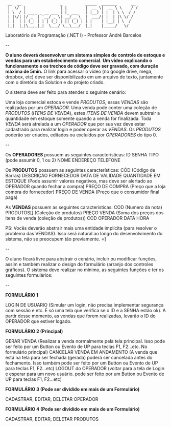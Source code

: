 ```
 __  __                 _          _____  _______      __
 |  \/  |               | |        |  __ \|  __ \ \    / /
 | \  / | __ _ _ __ ___ | |_ ___   | |__) | |  | \ \  / / 
 | |\/| |/ _` | '__/ _ \| __/ _ \  |  ___/| |  | |\ \/ /  
 | |  | | (_| | | | (_) | || (_) | | |    | |__| | \  /   
 |_|  |_|\__,_|_|  \___/ \__\___/  |_|    |_____/   \/    
```

Laboratório de Programação (.NET I) - Professor André Barcelos

--


**O aluno deverá desenvolver um sistema simples de controle de estoque e vendas para um estabelecimento comercial**. **Um vídeo explicando o funcionamento e os trechos de código deve ser gravado, com duração máxima de 5min.** O link para acessar o vídeo (no google drive, mega, dropbox, etc) deve ser disponibilizado em um arquivo de texto, juntamente com o diretório da Solution e do projeto criado.


O sistema deve ser feito para atender o seguinte cenário:

Uma loja comercial estoca e vende *PRODUTOS*, essas *VENDAS* são realizadas por um *OPERADOR*. Uma venda pode conter uma coleção de *PRODUTOS* (*ITENS DE VENDA*), estes *ITENS DE VENDA* devem subtrair a quantidade em estoque somente quando a venda for finalizada. Toda *VENDA* será atrelada a um *OPERADOR* que por sua vez deve estar cadastrado para realizar login e poder operar as *VENDAS*. Os *PRODUTOS* poderão ser criados, editados ou excluídos por *OPERADORES* do tipo 0.

--


Os **OPERADORES** possuem as seguintes características:
ID
SENHA
TIPO (pode assumir 0, 1 ou 2)
NOME
ENDEREÇO
TELEFONE

Os **PRODUTOS** possuem as seguintes características:
CÓD (Código de Barras)
DESCRIÇÃO
FORNECEDOR
DATA DE VALIDADE
QUANTIDADE EM ESTOQUE (Pode assumir valores negativos, mas deve ser alertado ao OPERADOR quando fechar a compra)
PREÇO DE COMPRA (Preço que a loja compra do fornecedor)
PREÇO DE VENDA (Preço que o consumidor final paga)

As **VENDAS** possuem as seguintes características:
COD (Numero da nota)
PRODUTOS[] (Coleção de produtos)
PREÇO VENDA (Soma dos preços dos itens de venda (coleção de produtos))
COD OPERADOR
DATA
HORA

PS: Vocês deverão abstrair mais uma entidade implícita (para resolver o problema das VENDAS). Isso será natural ao longo do desenvolvimento do sistema, não se preocupem tão previamente. =]

--


O aluno ficará livre para abstrair o cenário, incluir ou modificar funções, assim e também realizar o design do formulário (arranjo dos controles gráficos). O sistema deve realizar no mínimo, as seguintes funções e ter os seguintes formulários:

--

**FORMULÁRIO 1**

LOGIN DE USUARIO (Simular um login, não precisa implementar segurança com sessão e etc. É só uma tela que verifica se o ID e a SENHA estão ok). A partir desse momento, as vendas que forem realizadas, levarão o ID do OPERADOR que estiver logado.



**FORMULÁRIO 2 (Principal)**

GERAR VENDA (Realizar a venda normalmente pela tela principal. Isso pode ser feito por um Button ou Evento de UP para teclas F1, F2...etc. No formulário principal)
CANCELAR VENDA EM ANDAMENTO (A venda que está na tela para ser fechada (gerada) poderá ser cancelada antes do fechamento. Isso também pode ser feito por um Button ou Evento de UP para teclas F1, F2...etc)
LOGOUT do OPERADOR (voltar para a tela de Login e esperar para um novo usuário. pode ser feito por um Button ou Evento de UP para teclas F1, F2...etc)



**FORMULÁRIO 3  (Pode ser dividido em mais de um Formulário)**

CADASTRAR, EDITAR, DELETAR OPERADOR



**FORMULÁRIO 4  (Pode ser dividido em mais de um Formulário)**

CADASTRAR, EDITAR, DELETAR PRODUTOS
